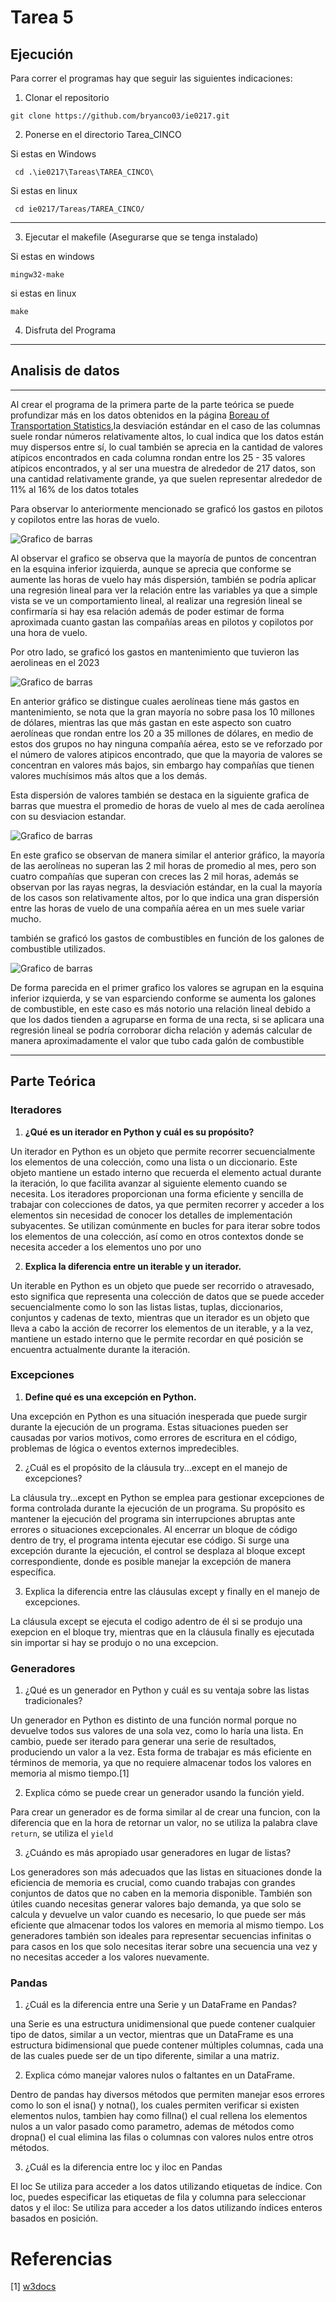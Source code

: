 # Tarea 5

## Ejecución 

Para correr el programas hay que seguir las siguientes indicaciones:

1. Clonar el repositorio

 ```
 git clone https://github.com/bryanco03/ie0217.git
```

2. Ponerse en el directorio Tarea_CINCO

Si estas en Windows
 ```
  cd .\ie0217\Tareas\TAREA_CINCO\
```
Si estas en linux
 ```
  cd ie0217/Tareas/TAREA_CINCO/

```
---


3. Ejecutar el makefile (Asegurarse que se tenga instalado)

Si estas en windows
 ```
mingw32-make
```
si estas en linux

 ```
make
```
4. Disfruta del Programa


---
## Analisis de datos
---

Al crear el programa de la primera parte de la parte teórica se puede profundizar más en los datos obtenidos en la página [Boreau of Transportation Statistics](https://www.transtats.bts.gov/DL_SelectFields.aspx?gnoyr_VQ=GFF&QO_fu146_anzr=S14z%20FMLP),la desviación estándar en el caso de las columnas suele rondar números relativamente altos, lo cual indica que los datos están muy dispersos entre sí, lo cual también se aprecia en la cantidad de valores atípicos encontrados en cada columna rondan entre los 25 - 35 valores atípicos encontrados, y al ser una muestra de alrededor de 217 datos, son una cantidad relativamente grande, ya que suelen representar alrededor de 11% al 16% de los datos totales 


Para observar lo anteriormente mencionado se graficó los gastos en pilotos y copilotos entre las horas de vuelo.

![Grafico de barras](https://github.com/bryanco03/ie0217/blob/main/Tareas/TAREA_CINCO/imagenes/Figure_1.png?raw=true)


Al observar el grafico se observa que la mayoría de puntos de concentran en la esquina inferior izquierda, aunque se aprecia que conforme se aumente las horas de vuelo hay más dispersión, también se podría aplicar una regresión lineal para ver la relación entre las variables ya que a simple vista se ve un comportamiento lineal, al realizar una regresión lineal se confirmaría si hay esa relación además de poder estimar de forma aproximada cuanto gastan las compañías areas en pilotos y copilotos por una hora de vuelo.

Por otro lado, se graficó los gastos en mantenimiento que tuvieron las aerolineas en el 2023

![Grafico de barras](https://github.com/bryanco03/ie0217/blob/main/Tareas/TAREA_CINCO/imagenes/Figure_2.png?raw=true)

En anterior gráfico se distingue cuales aerolíneas tiene más gastos en mantenimiento, se nota que la gran mayoría no sobre pasa los 10 millones de dólares, mientras las que más gastan en este aspecto son cuatro aerolíneas que rondan entre los 20 a 35 millones de dólares, en medio de estos dos grupos no hay ninguna compañía aérea, esto se ve reforzado por el número de valores atipicos encontrado, que que la mayoria de valores se concentran en valores más bajos, sin embargo hay compañías que tienen valores muchísimos más altos que a los demás.

Esta dispersión de valores también se destaca en la siguiente grafica de barras que muestra el promedio de horas de vuelo al mes de cada aerolínea con su desviacion estandar.


![Grafico de barras](https://github.com/bryanco03/ie0217/blob/main/Tareas/TAREA_CINCO/imagenes/Figure_3.png?raw=true)

En este grafico se observan de manera similar el anterior gráfico, la mayoría de las aerolíneas no superan las 2 mil horas de promedio al mes, pero son cuatro compañías que superan con creces las 2 mil horas, además se observan por las rayas negras, la desviación estándar, en la cual la mayoría de los casos son relativamente altos, por lo que indica una gran dispersión entre las horas de vuelo de una compañía aérea en un mes suele variar mucho.

también se graficó los gastos de combustibles en función de los galones de combustible utilizados.


![Grafico de barras](https://github.com/bryanco03/ie0217/blob/main/Tareas/TAREA_CINCO/imagenes/Figure_4.png?raw=true)

De forma parecida en el primer grafico los valores se agrupan en la esquina inferior izquierda, y se van esparciendo conforme se aumenta los galones de combustible, en este caso es más notorio una relación lineal debido a que los dados tienden a agruparse en forma de una recta, si se aplicara una regresión lineal se podría corroborar dicha relación y además calcular de manera aproximadamente el valor que tubo cada galón de combustible

---
## Parte Teórica 
 ### Iteradores
 1. **¿Qué es un iterador en Python y cuál es su propósito?**

 Un iterador en Python es un objeto que permite recorrer secuencialmente los elementos de una colección, como una lista o un diccionario. Este objeto mantiene un estado interno que recuerda el elemento actual durante la iteración, lo que facilita avanzar al siguiente elemento cuando se necesita. Los iteradores proporcionan una forma eficiente y sencilla de trabajar con colecciones de datos, ya que permiten recorrer y acceder a los elementos sin necesidad de conocer los detalles de implementación subyacentes. Se utilizan comúnmente en bucles for para iterar sobre todos los elementos de una colección, así como en otros contextos donde se necesita acceder a los elementos uno por uno

 2. **Explica la diferencia entre un iterable y un iterador.**
 
Un iterable en Python es un objeto que puede ser recorrido o atravesado, esto significa que representa una colección de datos que se puede acceder secuencialmente como lo son las listas listas, tuplas, diccionarios, conjuntos y cadenas de texto, mientras que un iterador es un objeto que lleva a cabo la acción de recorrer los elementos de un iterable, y a la vez, mantiene un estado interno que le permite recordar en qué posición se encuentra actualmente durante la iteración.




 ### Excepciones
 1. **Define qué es una excepción en Python.**

 Una excepción en Python es una situación inesperada que puede surgir durante la ejecución de un programa. Estas situaciones pueden ser causadas por varios motivos, como errores de escritura en el código, problemas de lógica o eventos externos impredecibles.

 2. ¿Cuál es el propósito de la cláusula try...except en el manejo de excepciones?

La cláusula try...except en Python se emplea para gestionar excepciones de forma controlada durante la ejecución de un programa. Su propósito es mantener la ejecución del programa sin interrupciones abruptas ante errores o situaciones excepcionales. Al encerrar un bloque de código dentro de try, el programa intenta ejecutar ese código. Si surge una excepción durante la ejecución, el control se desplaza al bloque except correspondiente, donde es posible manejar la excepción de manera específica.


 3. Explica la diferencia entre las cláusulas except y finally en el manejo de excepciones.

La cláusula except se ejecuta el codigo adentro de él si se produjo una exepcion en el bloque try, mientras que en la cláusula finally es ejecutada sin importar si hay se produjo o no una excepcion.

 ### Generadores
 1. ¿Qué es un generador en Python y cuál es su ventaja sobre las listas tradicionales?

Un generador en Python es distinto de una función normal porque no devuelve todos sus valores de una sola vez, como lo haría una lista. En cambio, puede ser iterado para generar una serie de resultados, produciendo un valor a la vez. Esta forma de trabajar es más eficiente en términos de memoria, ya que no requiere almacenar todos los valores en memoria al mismo tiempo.[1]



 2. Explica cómo se puede crear un generador usando la función yield.

Para crear un generador es de forma similar al de crear una funcion, con la diferencia que en la hora de retornar un valor, no se utiliza la palabra clave `return`, se utiliza el `yield`


 3. ¿Cuándo es más apropiado usar generadores en lugar de listas?

Los generadores son más adecuados que las listas en situaciones donde la eficiencia de memoria es crucial, como cuando trabajas con grandes conjuntos de datos que no caben en la memoria disponible. También son útiles cuando necesitas generar valores bajo demanda, ya que solo se calcula y devuelve un valor cuando es necesario, lo que puede ser más eficiente que almacenar todos los valores en memoria al mismo tiempo. Los generadores también son ideales para representar secuencias infinitas o para casos en los que solo necesitas iterar sobre una secuencia una vez y no necesitas acceder a los valores nuevamente. 


 ### Pandas
 1. ¿Cuál es la diferencia entre una Serie y un DataFrame en Pandas?

 una Serie es una estructura unidimensional que puede contener cualquier tipo de datos, similar a un vector, mientras que un DataFrame es una estructura bidimensional que puede contener múltiples columnas, cada una de las cuales puede ser de un tipo diferente, similar a una matriz. 

 2. Explica cómo manejar valores nulos o faltantes en un DataFrame.

Dentro de pandas hay diversos métodos que permiten manejar esos errores como lo son el isna() y notna(), los cuales permiten verificar si existen elementos nulos, tambien hay como fillna() el cual rellena los elementos nulos a un valor pasado como parametro,
ademas de métodos como dropna() el cual elimina las filas o columnas con valores nulos entre otros métodos.


 3. ¿Cuál es la diferencia entre loc y iloc en Pandas

El loc Se utiliza para acceder a los datos utilizando etiquetas de índice. Con loc, puedes especificar las etiquetas de fila y columna para seleccionar datos y el iloc: Se utiliza para acceder a los datos utilizando índices enteros basados en posición. 

# Referencias

[1] [w3docs](https://es.w3docs.com/quiz/question/AGZ3ZN==#:~:text=Un%20generador%20en%20Python%20se%20diferencia%20de%20una,cual%20es%20m%C3%A1s%20eficiente%20en%20terminos%20de%20memoria.)

